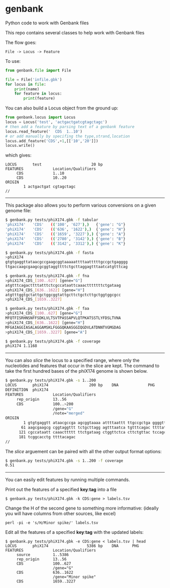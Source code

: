 # genbank
Python code to work with Genbank files

This repo contains several classes to help work with Genbank files

The flow goes:
```
File -> Locus -> Feature
```

To use:
```python
from genbank.file import File

file = File('infile.gbk')
for locus in file:
	print(name)
	for feature in locus:
		print(feature)
```


You can also build a Locus object from the ground up:
```python
from genbank.locus import Locus
locus = Locus('test', 'actgactgatcgtagctagc')
# then add a feature by parsing text of a genbank feature
locus.read_feature('  CDS  1..10')
# or add manually by specifing the type,strand,location
locus.add_feature('CDS',+1,[['10','20']])
locus.write()
```
which gives:
```
LOCUS       test                      20 bp
FEATURES             Location/Qualifiers
     CDS             1..10
     CDS             10..20
ORIGIN
        1 actgactgat cgtagctagc
//
```

---

This package also allows you to perform various conversions on a given genome file:
```bash
$ genbank.py tests/phiX174.gbk -f tabular
'phiX174'	'CDS'	(('100', '627'),)	{'gene': "G"}
'phiX174'	'CDS'	(('636', '1622'),)	{'gene': "H"}
'phiX174'	'CDS'	(('1659', '3227'),)	{'gene': "A"}
'phiX174'	'CDS'	(('2780', '3142'),)	{'gene': "B"}
'phiX174'	'CDS'	(('3142', '3312'),)	{'gene': "K"}

$ genbank.py tests/phiX174.gbk -f fasta
>phiX174
gtgtgaggttataacgccgaagcggtaaaaattttaatttttgccgctgagggg
ttgaccaagcgaagcgcggtaggttttctgcttaggagtttaatcatgtttcag

$ genbank.py tests/phiX174.gbk -f fna
>phiX174_CDS_[100..627] [gene="G"]
atgtttcagacttttatttctcgccataattcaaactttttttctgataag
>phiX174_CDS_[636..1622] [gene="H"]
atgtttggtgctattgctggcggtattgcttctgctcttgctggtggcgcc
>phiX174_CDS_[1659..3227]

$ genbank.py tests/phiX174.gbk -f faa
>phiX174_CDS_[100..627] [gene="G"]
MFQTFISRHNSNFFSDKLVLTSVTPASSAPVLQTPKATSSTLYFDSLTVNA
>phiX174_CDS_[636..1622] [gene="H"]
MFGAIAGGIASALAGGAMSKLFGGGQKAASGGIQGDVLATDNNTVGMGDAG
>phiX174_CDS_[1659..3227] [gene="A"]

$ genbank.py tests/phiX174.gbk -f coverage
phiX174	1.1168
```
---
You can also *slice* the locus to a specified range, where only the nucleotides and 
features that occur in the slice are kept. The command to take the first hundred bases
of the phiX174 genome is shown below. 
```bash
$ genbank.py tests/phiX174.gbk -s 1..200
LOCUS       phiX174                  200 bp    DNA             PHG
DEFINITION  phiX174
FEATURES             Location/Qualifiers
     rep_origin      13..56
     CDS             100..>200
                     /gene="G"
                     /note="merged"
ORIGIN
        1 gtgtgaggtt ataacgccga agcggtaaaa attttaattt ttgccgctga ggggttgacc
       61 aagcgaagcg cggtaggttt tctgcttagg agtttaatca tgtttcagac ttttatttct
      121 cgccataatt caaacttttt ttctgataag ctggttctca cttctgttac tccagcttct
      181 tcggcacctg ttttacagac
//
```
The *slice* arguement can be paired with all the other output format options:
```bash
$ genbank.py tests/phiX174.gbk -s 1..200 -f coverage
0.51
```
---
You can easily edit features by running multiple commands.

Print out the features of a specified **key**:**tag** into a file
```
$ genbank.py tests/phiX174.gbk -k CDS:gene > labels.tsv
```
Change the H of the second gene to something more informative:
(ideally you will have columns from other sources, like excel)
```
perl -pi -e 's/H/Minor spike/' labels.tsv
```

Edit all the features of a specified **key**:**tag** with the 
updated labels:
```
$ genbank.py tests/phiX174.gbk -e CDS:gene < labels.tsv | head
LOCUS       phiX174                 5386 bp    DNA      PHG
FEATURES             Location/Qualifiers
     source          1..5386
     rep_origin      13..56
     CDS             100..627
                     /gene="G"
     CDS             636..1622
                     /gene="Minor spike"
     CDS             1659..3227
```


